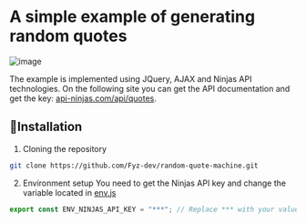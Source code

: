# A simple example of generating random quotes
![image](https://github.com/Fyz-dev/random-quote-machine/assets/63561158/36c43b90-069a-45e4-8afc-1aa66c474c99)

The example is implemented using JQuery, AJAX and Ninjas API technologies.
On the following site you can get the API documentation and get the key: [api-ninjas.com/api/quotes](https://api-ninjas.com/api/quotes).

## 🔧Installation

1. Cloning the repository
```bash
git clone https://github.com/Fyz-dev/random-quote-machine.git
```

2. Environment setup
You need to get the Ninjas API key and change the variable located in [env.js](env.js)
```JavaScript
export const ENV_NINJAS_API_KEY = "***"; // Replace *** with your value
```
